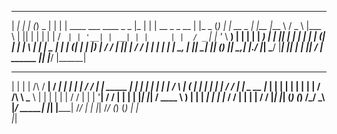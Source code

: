  ___                         _     _       _           _                                                       ___  
|  _|                       | |   (_)  _  | |         | |               ____     ___    ____    _  _          |_  | 
| |            __ _   _ __  | |_   _  (_) | |   __ _  | |__            |___ \   / _ \  |___ \  | || |           | | 
| |           / _` | | '__| | __| | |     | |  / _` | | '_ \             __) | | | | |   __) | | || |_          | | 
| |          | (_| | | |    \ |_  | |  _  | | | (_| | | |_) |           / __/  | |_| |  / __/  |__   _|         | | 
| |_          \__, | |_|     \__| |_| (_) |_|  \__,_| |_.__/           |_____|  \___/  |_____|    |_|          _| | 
|___|          __/ |                                           ______                                         |___| 
              |___/                                           |______|                                              
 _   _                         _____    _____   _____   _____                __  _                           _   _  
| | | |               /\      / ____|  / ____| |_   _| |_   _|              / / | |         _____           | | | | 
| | | |              /  \    | (___   | |        | |     | |               / /  | |  _ __  |___  |          | | | | 
| | | |             / /\ \    \___ \  | |        | |     | |              / /   | | | '__|    / /           | | | | 
|_| |_|            / ____ \   ____) | | |____   _| |_   _| |_            / /    | | | |      / /            |_| |_| 
(_) (_)           /_/    \_\ |_____/   \_____| |_____| |_____|          /_/     | | |_|     /_/             (_) (_) 
                                                                                | |                                 
                                                                                |_|                                 
